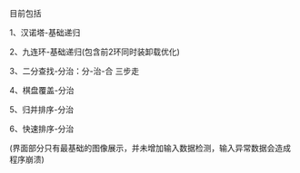 目前包括

1、汉诺塔-基础递归

2、九连环-基础递归(包含前2环同时装卸载优化)

3、二分查找-分治：分-治-合 三步走

4、棋盘覆盖-分治

5、归并排序-分治

6、快速排序-分治

(界面部分只有最基础的图像展示，并未增加输入数据检测，输入异常数据会造成程序崩溃)
